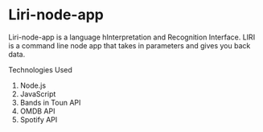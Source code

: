 # Liri-node-app
Liri-node-app is a language hInterpretation and Recognition Interface. LIRI is a command line node app that takes in parameters and gives you back data.

Technologies Used
1. Node.js
2. JavaScript
3. Bands in Toun API
4. OMDB API
5. Spotify API
